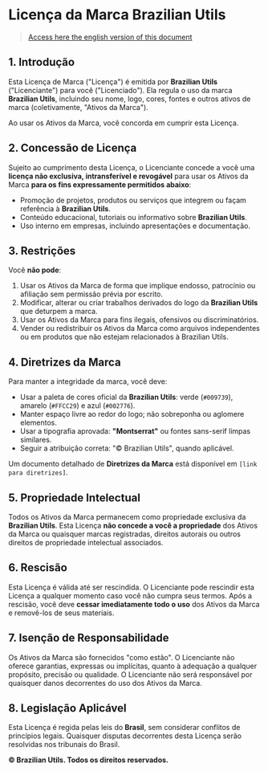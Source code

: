 # Licença da Marca Brazilian Utils

> [Access here the english version of this document](BRAND_LICENSE_EN.md)

## 1. Introdução

Esta Licença de Marca ("Licença") é emitida por **Brazilian Utils** ("Licenciante") para você ("Licenciado"). Ela regula o uso da marca **Brazilian Utils**, incluindo seu nome, logo, cores, fontes e outros ativos de marca (coletivamente, "Ativos da Marca").

Ao usar os Ativos da Marca, você concorda em cumprir esta Licença.

## 2. Concessão de Licença

Sujeito ao cumprimento desta Licença, o Licenciante concede a você uma **licença não exclusiva, intransferível e revogável** para usar os Ativos da Marca **para os fins expressamente permitidos abaixo**:

- Promoção de projetos, produtos ou serviços que integrem ou façam referência à **Brazilian Utils**.
- Conteúdo educacional, tutoriais ou informativo sobre **Brazilian Utils**.
- Uso interno em empresas, incluindo apresentações e documentação.

## 3. Restrições

Você **não pode**:

1. Usar os Ativos da Marca de forma que implique endosso, patrocínio ou afiliação sem permissão prévia por escrito.
2. Modificar, alterar ou criar trabalhos derivados do logo da **Brazilian Utils** que deturpem a marca.
3. Usar os Ativos da Marca para fins ilegais, ofensivos ou discriminatórios.
4. Vender ou redistribuir os Ativos da Marca como arquivos independentes ou em produtos que não estejam relacionados à Brazilian Utils.

## 4. Diretrizes da Marca

Para manter a integridade da marca, você deve:

- Usar a paleta de cores oficial da **Brazilian Utils**: verde (`#009739`), amarelo (`#FFCC29`) e azul (`#002776`).
- Manter espaço livre ao redor do logo; não sobreponha ou aglomere elementos.
- Usar a tipografia aprovada: **"Montserrat"** ou fontes sans-serif limpas similares.
- Seguir a atribuição correta: "© Brazilian Utils", quando aplicável.

Um documento detalhado de **Diretrizes da Marca** está disponível em `[link para diretrizes]`.

## 5. Propriedade Intelectual

Todos os Ativos da Marca permanecem como propriedade exclusiva da **Brazilian Utils**. Esta Licença **não concede a você a propriedade** dos Ativos da Marca ou quaisquer marcas registradas, direitos autorais ou outros direitos de propriedade intelectual associados.

## 6. Rescisão

Esta Licença é válida até ser rescindida. O Licenciante pode rescindir esta Licença a qualquer momento caso você não cumpra seus termos. Após a rescisão, você deve **cessar imediatamente todo o uso** dos Ativos da Marca e removê-los de seus materiais.

## 7. Isenção de Responsabilidade

Os Ativos da Marca são fornecidos "como estão". O Licenciante não oferece garantias, expressas ou implícitas, quanto à adequação a qualquer propósito, precisão ou qualidade. O Licenciante não será responsável por quaisquer danos decorrentes do uso dos Ativos da Marca.

## 8. Legislação Aplicável

Esta Licença é regida pelas leis do **Brasil**, sem considerar conflitos de princípios legais. Quaisquer disputas decorrentes desta Licença serão resolvidas nos tribunais do Brasil.

**© Brazilian Utils. Todos os direitos reservados.**
